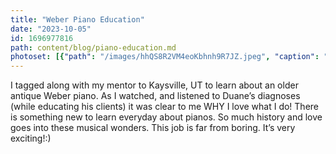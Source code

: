 ```yaml
---
title: "Weber Piano Education"
date: "2023-10-05"
id: 1696977816
path: content/blog/piano-education.md
photoset: [{"path": "/images/hhQS8R2VM4eoKbhnh9R7JZ.jpeg", "caption": "Weber piano diagnosis- Kaysville, UT", "thumbnail": "False"}]
---
```

I tagged along with my mentor to Kaysville, UT to learn about an older antique Weber piano. As I watched, and listened to Duane’s diagnoses (while educating his clients) it was clear to me WHY I love what I do! There is something new to learn everyday about pianos. So much history and love goes into these musical wonders. This job is far from boring. It’s very exciting!:)
